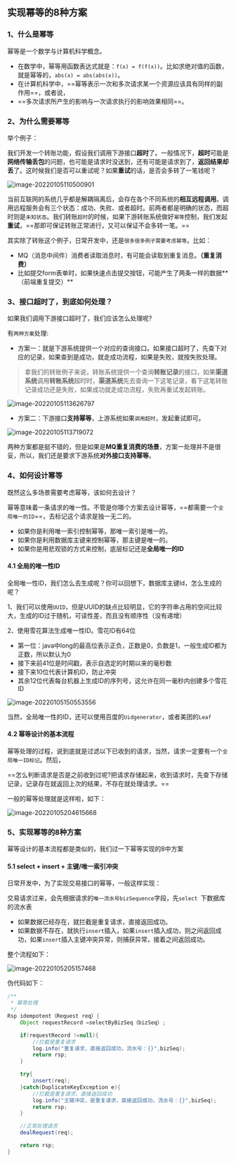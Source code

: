 ## 实现幂等的8种方案

### 1、什么是幂等

幂等是一个数学与计算机科学概念。

- 在数学中，幂等用函数表达式就是：`f(x) = f(f(x))`。比如求绝对值的函数，就是幂等的，`abs(x) = abs(abs(x))`。
- 在计算机科学中，==幂等表示一次和多次请求某一个资源应该具有同样的副作用==，或者说，
- ==多次请求所产生的影响与一次请求执行的影响效果相同==。



### 2、为什么需要幂等

举个例子：

我们开发一个转账功能，假设我们调用下游接口**超时**了。一般情况下，**超时**可能是**网络传输丢包**的问题，也可能是请求时没送到，还有可能是请求到了，**返回结果却丢**了。这时候我们是否可以重试呢？如果**重试**的话，是否会多转了一笔钱呢？

![image-20220105110500901](https://gitee.com/huangwei0123/image/raw/master/img/image-20220105110500901.png)

当前互联网的系统几乎都是解耦隔离后，会存在各个不同系统的**相互远程调用**。调用远程服务会有三个状态：成功、失败、或者超时。前两者都是明确的状态，而超时则是`未知状态`。我们转账`超时`的时候，如果下游转账系统做好`幂等`控制，我们发起**重试**，==那即可保证转账正常进行，又可以保证不会多转一笔。==

其实除了转账这个例子，日常开发中，还是`很多很多例子需要考虑幂等`。比如：

- MQ（消息中间件）消费者读取消息时，有可能会读取到重复消息。**（重复消费）**
- 比如提交form表单时，如果快速点击提交按钮，可能产生了两条一样的数据**（前端重复提交）**



### 3、接口超时了，到底如何处理？

如果我们调用下游接口超时了，我们应该怎么处理呢?

有`两种方案`处理:

- 方案一：就是下游系统提供一个对应的查询接口。如果接口超时了，先查下对应的记录，如果查到是成功，就走成功流程，如果是失败，就按失败处理。

> 拿我们的转账例子来说，转账系统提供一个查询**转账记录**的接口，如果**渠道系统**调用**转账系统**超时时，**渠道系统**先去查询一下这笔记录，看下这笔转账记录成功还是失败，如果成功就走成功流程，失败再重试发起转账。

![image-20220105113626797](https://gitee.com/huangwei0123/image/raw/master/img/image-20220105113626797.png)

- 方案二：下游接口**支持幂等**，上游系统如果`调用超时`，发起重试即可。

![image-20220105113719072](https://gitee.com/huangwei0123/image/raw/master/img/image-20220105113719072.png)

两种方案都是挺不错的，但是如果是**MQ重复消费的场景**，方案一处理并不是很妥，所以，我们还是要求下游系统**对外接口支持幂等**。



### 4、如何设计幂等

既然这么多场景需要考虑幂等，该如何去设计？

幂等意味着一条请求的唯一性。不管是你哪个方案去设计幂等，==都需要一个`全局唯一的ID`==，去标记这个请求是独一无二的。

- 如果你是利用唯一索引控制幂等，那唯一索引是唯一的。
- 如果你是利用数据库主键来控制幂等，那主键是唯一的。
- 如果你是用悲观锁的方式来控制，底层标记还是**全局唯一的ID**

#### 4.1 全局的唯一性ID

全局唯一性ID，我们怎么去生成呢？你可以回想下，数据库主键Id，怎么生成的呢？

1、我们可以使用`UUID`，但是UUID的缺点比较明显，它的字符串占用的空间比较大，生成的ID过于随机，可读性差，而且没有顺序性（没有递增）

2、使用雪花算法生成唯一性ID。雪花ID有64位

- 第一位：java中long的最高位表示正负，正数是0，负数是1，一般生成ID都为正数，所以默认为0
- 接下来前41位是时间戳，表示自选定的时期以来的毫秒数
- 接下来10位代表计算机ID，防止冲突
- 其余12位代表每台机器上生成ID的序列号，这允许在同一毫秒内创建多个雪花ID

![image-20220105150553556](https://gitee.com/huangwei0123/image/raw/master/img/image-20220105150553556.png)

当然，全局唯一性的ID，还可以使用百度的`Uidgenerator`，或者美团的`Leaf`

#### 4.2 幂等设计的基本流程

幂等处理的过程，说到底就是过滤以下已收到的请求，当然，请求一定要有一个`全局唯一ID标记`。然后，

==怎么判断请求是否是之前收到过呢?把请求存储起来，收到请求时，先查下存储记录，记录存在就返回上次的结果，不存在就处理请求。==

一般的幂等处理就是这样啦，如下：

![image-20220105204615668](https://gitee.com/huangwei0123/image/raw/master/img/image-20220105204615668.png)

### 5、实现幂等的8种方案

幂等设计的基本流程都是类似的，我们过一下幂等实现的8中方案

#### 5.1 select + insert + 主键/唯一索引冲突

日常开发中，为了实现交易接口的幂等，一般这样实现：

交易请求过来，会先根据请求的`唯一流水号bizSequence`字段，先`select `下数据库的流水表

- 如果数据已经存在，就拦截是重复请求，直接返回成功。
- 如果数据不存在，就执行`insert`插入，如果`insert`插入成功，则之间返回成功，如果`insert`插入主键冲突异常，则捕获异常，接着之间返回成功。

整个流程如下：

![image-20220105205157468](https://gitee.com/huangwei0123/image/raw/master/img/image-20220105205157468.png)

伪代码如下：

```java
/**
 * 幂等处理
 */
Rsp idempotent（Request req）{
    Object requestRecord =selectByBizSeq（bizSeq）;

    if(requestRecord !=null){
        //拦截是重复请求
        log.info("重复请求，直接返回成功，流水号：{}",bizSeq);
        return rsp;
    }

    try{
        insert(req);
    }catch(DuplicateKeyException e){
        //拦截是重复请求，直接返回成功
        log.info("主键冲突，是重复请求，直接返回成功，流水号：{}",bizSeq);
        return rsp;
    }

    //正常处理请求
    dealRequest(req);

    return rsp;
}
```

